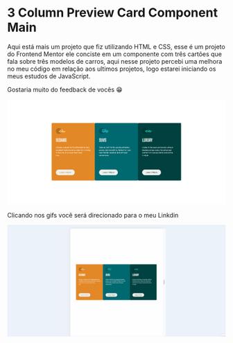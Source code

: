 # 3 Column Preview Card Component Main

Aqui está mais um projeto que fiz utilizando HTML e CSS, esse é um projeto do Frontend Mentor ele conciste em um componente com três cartões que fala sobre três modelos de carros, aqui nesse projeto percebi uma melhora no meu código em relação aos ultimos projetos, logo estarei iniciando os meus estudos de JavaScript.

Gostaria muito do feedback de vocês 😁

[<img src="./src/desktop.gif">](https://www.linkedin.com/in/gustavo-silva-564b9a316/)

Clicando nos gifs você será direcionado para o meu Linkdin

[<img src="./src/responsive.gif">](https://www.linkedin.com/in/gustavo-silva-564b9a316/)
